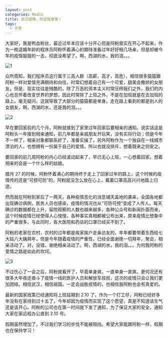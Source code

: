 ```yaml
---
layout: post
categories: Redis
title: 武汉疫情，你还我爱情！
tags:
  - 子悠
---
```


大家好，我是鸭血粉丝，最近过年本应该十分开心但是阿粉我实在开心不起来，作为一枚适婚年龄的程序员阿粉怀着满心的期待准备过年好好相几场亲，但是却被今年的疫情狠狠的一击，彻底没希望了。啊，西湖的水，我的泪。。。

![1](http://www.justdojava.com/assets/images/2019/java/image_ziyou/love1.jpeg)

<!--more-->

众所周知，我们程序员这行属于三高人群（高薪，高才，高危），相信很多猿猿跟阿粉一样对爱情充满期待和向往，时常幻想着自己有一个可爱，甜美会撒娇的女朋友。但是，现实往往是残酷的，除了万恶的资本主义时常压榨我们之外，我们的内心也总怀着改变世界的梦想，因此时常除了上班之外，不是在加班就是在去加班的路上。毫无疑问，这就导致了大部分的猿猿都是单身。走在路上看到的都是别人的女朋友，啊，西湖的水，还是我的泪。。。

![2](http://www.justdojava.com/assets/images/2019/java/image_ziyou/love2.jpeg)

早在要回家前的几个月，阿粉就接到了家里过年回家后要相亲的通知。说实话这是阿粉头一年接到相亲通知，前几年都是亲戚朋友开玩笑，没有实际行动；但是今年不一样了，相亲对象都联系好了，准备实操了。另外阿粉作为一个独自在一线城市漂泊的人，也想拥有一份属于自己的爱情，所以也就没排斥，想着既来之则安之。

要回家的前几周阿粉的内心已经波动起来了，早已无心上班，一心想着回家，想着相亲的会是一个什么样的姑娘。

腊月 27 的时候，阿粉怀着满心的期待终于走上了回家过年的路上，这个时候的疫情传的还是“可控可防”的，阿粉就没怎么放在心上，戴着口罩高高兴兴地踏上归途。

然而就在阿粉到家后了一两天，各种疫情恶化的消息铺天盖地的袭来，全国各地都出现确诊病例，医务人员也感染，疫情的情况也从“可防可控”变成了人传人。每天确诊的数据都在上升，留院观察的人数也越来越多，各种公众号和新闻扑面而来，这个时候疫情已经使得人心惶惶，各种事实真相都被公布出来，原来疫情比想象中的严重很多。与此同时，各大医院和药店的口罩已经买不到了。

阿粉的老家在农村，农村的过年都是挨家挨户走亲访友的，年年都要带着东西给七大姑八大姨拜年，但是今年随着疫情的严重性，已经全面谢绝一切拜年，聚会，相亲活动了。对，没错，谢绝相亲活动了。啊，西湖的水，我的泪。。。为何我阿粉的爱情之路是如此的坎坷。

![3](http://www.justdojava.com/assets/images/2019/java/image_ziyou/love3.jpeg)

不过伤心了一会之后，阿粉就看开了，毕竟单身爽，一直单身一直爽。更何况还有很多大年夜还奋斗了疫情一线的医护人员和解放军叔叔，这次的疫情只会让我们更加团结。相信武汉，相信祖国，一定会战胜疫情的，也相信我阿粉也会有真爱的。

最新的国家政策已经通知将上班延期到 2.10 了，作为一个打工仔，阿粉已经好多年没有在家待到过十五了，今年却因为疫情而实现了这个愿望，真是不知道该生气还是该开心。阿粉的公司也在第一时间就下发了通知，为了保证大家的安全，通知大家在家远程办公直到 2.10 号。

假期虽然增加了，不过我们学习的步伐不能被阻挡，希望大家能跟阿粉一样，假期也在保持学习！

 

